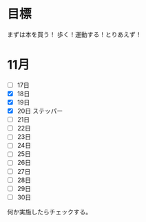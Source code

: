 
# 目標

まずは本を買う！
歩く！運動する！とりあえず！

# 11月

- [ ] 17日
- [x] 18日
- [x] 19日
- [x] 20日 ステッパー
- [ ] 21日
- [ ] 22日
- [ ] 23日
- [ ] 24日
- [ ] 25日
- [ ] 26日
- [ ] 27日
- [ ] 28日
- [ ] 29日
- [ ] 30日

何か実施したらチェックする。
